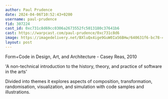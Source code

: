 ```yaml
---
author: Paul Prudence
date: 2024-04-06T10:52:43+0200
username: paul-prudence
fid: 307224
cast_id: 0xc731c8d69cc0306a2673552fc5013180c37641b6
cast: https://warpcast.com/paul-prudence/0xc731c8d6
image: https://imagedelivery.net/BXluQx4ige9GuW0Ia56BHw/640631f6-bc78-4277-bbd4-ff21cdd59900/original
layout: post
---
```

Form+Code in Design, Art, and Architecture - Casey Reas, 2010  
    
'A non-technical introduction to the history, theory, and practice of software in the arts'  
  
Divided into themes it explores aspects of composition, transformation, randomisation, visualization, and simulation with code samples and illustrations.  

<img src='https://imagedelivery.net/BXluQx4ige9GuW0Ia56BHw/640631f6-bc78-4277-bbd4-ff21cdd59900/original' alt='' referrerpolicy='no-referrer'/>